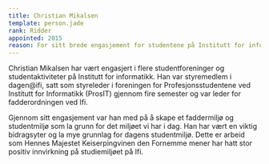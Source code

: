```yaml
---
title: Christian Mikalsen
template: person.jade
rank: Ridder
appointed: 2015
reason: For sitt brede engasjement for studentene på Institutt for informatikk tildeles Christian Mikalsen graden Ridder av Hennes Majestet Keiserpingvinen den Fornemmes orden.
---
```


Christian Mikalsen har vært engasjert i flere studentforeninger og studentaktiviteter på Institutt for informatikk. Han var styremedlem i dagen@ifi, satt som styreleder i foreningen for Profesjonsstudentene ved Institutt for Informatikk (ProsIT) gjennom fire semester og var leder for fadderordningen ved Ifi.

Gjennom sitt engasjement var han med på å skape et faddermiljø og studentmiljø som la grunn for det miljøet vi har i dag. Han har vært en viktig bidragsyter og la mye grunnlag for dagens studentmiljø. Dette er arbeid som Hennes Majestet Keiserpingvinen den Fornemme mener har hatt stor positiv innvirkning på studiemiljøet på Ifi.